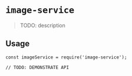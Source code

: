 # `image-service`

> TODO: description

## Usage

```
const imageService = require('image-service');

// TODO: DEMONSTRATE API
```
